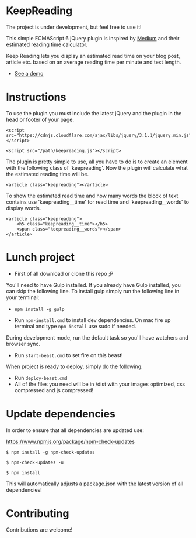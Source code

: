 KeepReading
==========================

The project is under development, but feel free to use it!

This simple ECMAScript 6 jQuery plugin is inspired by [Medium](https://medium.com/ "Medium") and their estimated reading time calculator.

Keep Reading lets you display an estimated read time on your blog post, article etc. based on an average reading time per minute and text length.

* [See a demo](https://github.com/danielmalmros "Demo page!")

Instructions
==========================

To use the plugin you must include the latest jQuery and the plugin in the head or footer of your page.

```
<script src="https://cdnjs.cloudflare.com/ajax/libs/jquery/3.1.1/jquery.min.js"></script>

<script src="/path/keepreading.js"></script>
```

The plugin is pretty simple to use, all you have to do is to create an element with the following class of 'keepreading'. Now the plugin will calculate what the estimated reading time will be.

```
<article class="keepreading"></article>
```

To show the estimated read time and how many words the block of text contains use 'keepreading__time' for read time and 'keepreading__words' to display words.

```
<article class="keepreading">
    <h5 class="keepreading__time"></h5>
    <span class="keepreading__words"></span>
</article>
```

Lunch project
==========================

* First of all download or clone this repo ;P

You'll need to have Gulp installed. If you already have Gulp installed, you can skip the following line.
To install gulp simply run the following line in your terminal:
* `npm install -g gulp`

* Run `npm-install.cmd` to install dev dependencies. On mac fire up terminal and type `npm install` use sudo if needed.

During development mode, run the default task so you'll have watchers and browser sync.
* Run `start-beast.cmd` to set fire on this beast!

When project is ready to deploy, simply do the following:
* Run `deploy-beast.cmd`
* All of the files you need will be in /dist with your images optimized, css compressed and js compressed!

Update dependencies
==========================

In order to ensure that all dependencies are updated use:

https://www.npmjs.org/package/npm-check-updates

`$ npm install -g npm-check-updates`

`$ npm-check-updates -u`

`$ npm install`

This will automatically adjusts a package.json with the latest version of all dependencies!

Contributing
==========================

Contributions are welcome!

